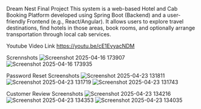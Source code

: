 Dream Nest Final Project
This system is a web-based Hotel and Cab Booking Platform developed using Spring Boot (Backend) and a user-friendly Frontend (e.g., React/Angular). It allows users to explore travel destinations, find hotels in those areas, book rooms, and optionally arrange transportation through local cab services.

Youtube Video Link
https://youtu.be/cE1EvyacNDM

Scrennshots
![Screenshot 2025-04-16 173907](https://github.com/user-attachments/assets/1ae266c1-84de-444d-a1cc-d2d4222b2006)
![Screenshot 2025-04-16 173935](https://github.com/user-attachments/assets/0288f306-e52c-47ce-9579-686baeff13c4)

Password Reset Screenshots
![Screenshot 2025-04-23 131811](https://github.com/user-attachments/assets/331a380c-66ca-48e6-b81e-38d623b8b07c)
![Screenshot 2025-04-23 131719](https://github.com/user-attachments/assets/8c605fec-63a1-4ac7-a582-c20b2e13ada9)
![Screenshot 2025-04-23 131743](https://github.com/user-attachments/assets/8d25cc25-d23f-423f-aeaf-0862db0c1eb5)

Customer Review Screenshots
![Screenshot 2025-04-23 134216](https://github.com/user-attachments/assets/26253501-4361-4476-b2e0-106f47e5638e)
![Screenshot 2025-04-23 134353](https://github.com/user-attachments/assets/8a6a0d58-b524-487a-bc7c-c9a834e8d09a)
![Screenshot 2025-04-23 134035](https://github.com/user-attachments/assets/16f912ae-1618-46be-a5af-e6c3110189c0)

